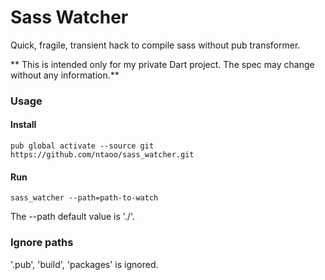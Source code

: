 # Sass Watcher

Quick, fragile, transient hack to compile sass without pub transformer.

** This is intended only for my private Dart project. The spec may change without any information.**

### Usage

#### Install

    pub global activate --source git https://github.com/ntaoo/sass_watcher.git
    
#### Run

    sass_watcher --path=path-to-watch
    
The --path default value is './'.

### Ignore paths

'.pub', 'build', 'packages' is ignored.